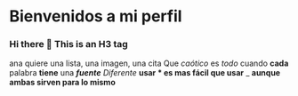# Bienvenidos a mi perfil
### Hi there 👋 This is an H3 tag
ana quiere una lista, una imagen, una cita
Que *caótico* es _todo_ cuando **cada** palabra __tiene__ una __*fuente*__ _*Diferente*_
**usar * es mas fácil que usar** _ __aunque ambas sirven para lo mismo__
<!--
**manuelgomezasir1/manuelgomezasir1** is a ✨ _special_ ✨ repository because its `README.md` (this file) appears on your GitHub profile.

Here are some ideas to get you started:

- 🔭 I’m currently working on ...
- 🌱 I’m currently learning ...
- 👯 I’m looking to collaborate on ...
- 🤔 I’m looking for help with ...
- 💬 Ask me about ...
- 📫 How to reach me: ...
- 😄 Pronouns: ...
- ⚡ Fun fact: ...
-->
